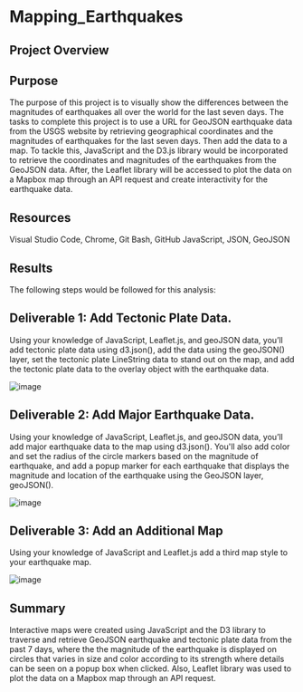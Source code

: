 # Mapping_Earthquakes

## Project Overview


## Purpose


The purpose of this project is to visually show the differences between the magnitudes of earthquakes all over the world for the last seven days.
The tasks to complete this project is to use a URL for GeoJSON earthquake data from the USGS website by retrieving geographical coordinates and the magnitudes of earthquakes for the last seven days. Then add the data to a map.
To tackle this, JavaScript and the D3.js library would be incorporated to retrieve the coordinates and magnitudes of the earthquakes from the GeoJSON data. After, the Leaflet library will be accessed to plot the data on a Mapbox map through an API request and create interactivity for the earthquake data.


## Resources


Visual Studio Code, Chrome, Git Bash, GitHub
JavaScript, JSON, GeoJSON


## Results


The following steps would be followed for this analysis:

## Deliverable 1: Add Tectonic Plate Data.


Using your knowledge of JavaScript, Leaflet.js, and geoJSON data, you’ll add tectonic plate data using d3.json(), add the data using the geoJSON() layer, set the tectonic plate LineString data to stand out on the map, and add the tectonic plate data to the overlay object with the earthquake data.



![image](https://user-images.githubusercontent.com/96086671/175818709-ad526b9e-0fd2-48ad-8e70-26ecfb1c7fd7.png)


 

## Deliverable 2: Add Major Earthquake Data.


Using your knowledge of JavaScript, Leaflet.js, and geoJSON data, you’ll add major earthquake data to the map using d3.json(). You'll also add color and set the radius of the circle markers based on the magnitude of earthquake, and add a popup marker for each earthquake that displays the magnitude and location of the earthquake using the GeoJSON layer, geoJSON().




![image](https://user-images.githubusercontent.com/96086671/175818856-45d96251-535b-40c7-bbef-2de65b9de0bf.png)

 

## Deliverable 3: Add an Additional Map


Using your knowledge of JavaScript and Leaflet.js add a third map style to your earthquake map.



![image](https://user-images.githubusercontent.com/96086671/175818892-2a0b21c2-6ad2-4804-b564-a3d1d8d87c4e.png)


 
## Summary


Interactive maps were created using JavaScript and the D3 library to traverse and retrieve GeoJSON earthquake and tectonic plate data from the past 7 days, where the the magnitude of the earthquake is displayed on circles that varies in size and color according to its strength where details can be seen on a popup box when clicked. Also, Leaflet library was used to plot the data on a Mapbox map through an API request.

